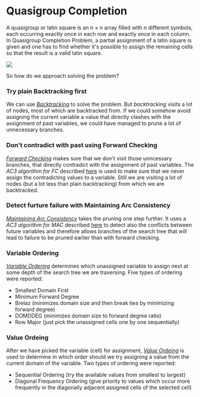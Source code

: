 # Quasigroup Completion

A quasigroup or latin square is an n × n array filled with n different symbols, each occurring exactly once in each row and exactly once in each column. In Quasigroup Completion Problem, a partial assignment of a latin square is given and one has to find whether it's possible to assign the remaining cells so that the result is a valid latin square.

![](https://i.imgur.com/Ky74fI6.png)


So how do we approach solving the problem?

### Try plain Backtracking first
We can use [_Backtracking_](https://github.com/solaimanope/QuasigroupCompletion/blob/master/backtracking.cpp) to solve the problem. But _backtracking_ visits a lot of nodes, most of which are backtracked from. If we could somehow avoid assigning the current variable a value that directly clashes with the assignment of past variables, we could have managed to prune a lot of unnecessary branches.

### Don't contradict with past using Forward Checking
[_Forward Checking_](https://github.com/solaimanope/QuasigroupCompletion/blob/master/forward_checking.cpp) makes sure that we don't visit those unncessary branches, that directly contradict with the assignment of past variables. The _AC3 algorithm for FC_ described [here](https://ktiml.mff.cuni.cz/~bartak/constraints/propagation.html#FC) is used to make sure that we never assign the contradicting values to a variable. Still we are visiting a lot of nodes (but a lot less than plain backtracking) from which we are backtracked.

### Detect furture failure with Maintaining Arc Consistency
[_Maintaining Arc Consistency_](https://github.com/solaimanope/QuasigroupCompletion/blob/master/maintaining_arc_consistency.cpp) takes the pruning one step further. It uses a _AC3 algorithm for MAC_ described [here](https://ktiml.mff.cuni.cz/~bartak/constraints/propagation.html#LA) to detect also the conflicts between future variables and therefore allows branches of the search tree that will lead to failure to be pruned earlier than with forward checking.

### Variable Ordering
[_Variable Ordering_](https://github.com/solaimanope/QuasigroupCompletion/blob/master/variable_ordering.cpp) determines which unassigned variable to assign next at some depth of the search tree we are traversing. Five types of ordering were reported:
* Smallest Domain First
* Minimum Forward Degree
* Brelaz (minimizes domain size and then break ties by minimizing forward degree)
* DOMDDEG (minimizes domain size to forward degree ratio)
* Row Major (just pick the unassigned cells one by one sequentially)

### Value Ordeing
After we have picked the variable (cell) for assignment, [_Value Ordeing_](https://github.com/solaimanope/QuasigroupCompletion/blob/master/value_ordering.cpp) is used to determine in which order should we try assigning a value from the current domain of the variable. Two types of ordering were reported:
* Sequential Ordering (try the available values from smallest to largest)
* Diagonal Frequency Ordering (give priority to values which occur more frequently in the diagonally adjacent assigned cells of the selected cell)
